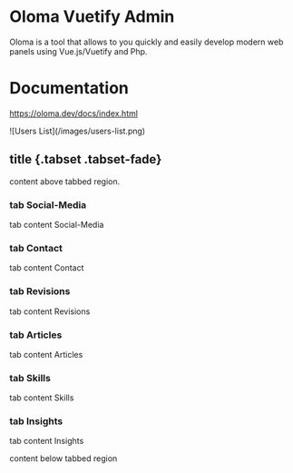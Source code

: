 
# Oloma Vuetify Admin

Oloma is a tool that allows to you quickly and easily develop modern web panels using Vue.js/Vuetify and Php.

# Documentation

<a href="https://tr.oloma.dev/docs/index.html">https://oloma.dev/docs/index.html</a>

<tab>
<title>List|Template|Script</title>
<content>
![Users List](/images/users-list.png)
</content>
</tab>

## title {.tabset .tabset-fade}
content above tabbed region.

### tab Social-Media

tab content Social-Media

### tab Contact

tab content  Contact

### tab Revisions

tab content  Revisions

### tab Articles

tab content  Articles

### tab Skills

tab content  Skills

### tab Insights

tab content  Insights

content below tabbed region
